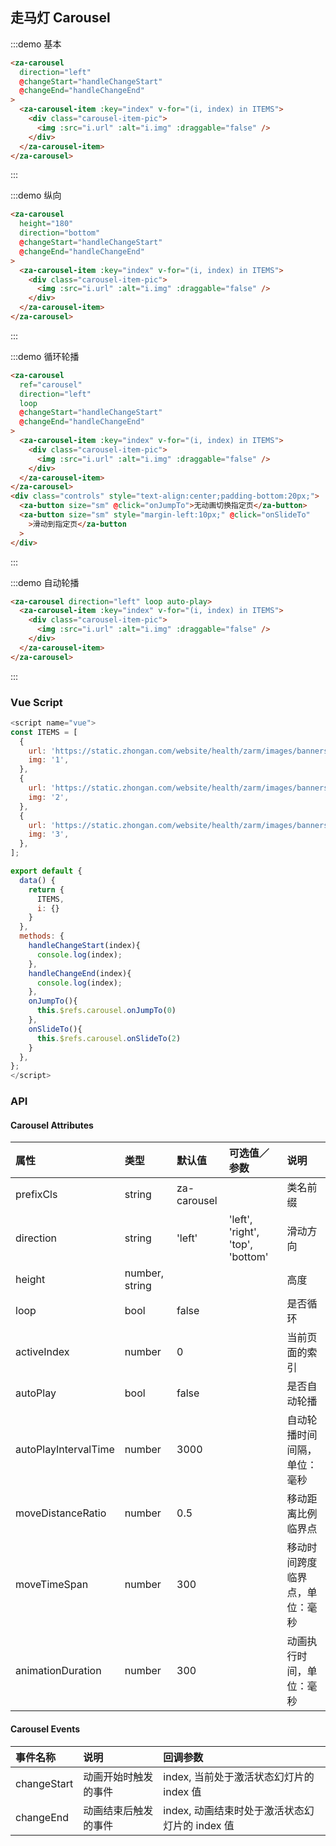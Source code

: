 ## 走马灯 Carousel

:::demo 基本

```html
<za-carousel
  direction="left"
  @changeStart="handleChangeStart"
  @changeEnd="handleChangeEnd"
>
  <za-carousel-item :key="index" v-for="(i, index) in ITEMS">
    <div class="carousel-item-pic">
      <img :src="i.url" :alt="i.img" :draggable="false" />
    </div>
  </za-carousel-item>
</za-carousel>
```

:::

:::demo 纵向

```html
<za-carousel
  height="180"
  direction="bottom"
  @changeStart="handleChangeStart"
  @changeEnd="handleChangeEnd"
>
  <za-carousel-item :key="index" v-for="(i, index) in ITEMS">
    <div class="carousel-item-pic">
      <img :src="i.url" :alt="i.img" :draggable="false" />
    </div>
  </za-carousel-item>
</za-carousel>
```

:::

:::demo 循环轮播

```html
<za-carousel
  ref="carousel"
  direction="left"
  loop
  @changeStart="handleChangeStart"
  @changeEnd="handleChangeEnd"
>
  <za-carousel-item :key="index" v-for="(i, index) in ITEMS">
    <div class="carousel-item-pic">
      <img :src="i.url" :alt="i.img" :draggable="false" />
    </div>
  </za-carousel-item>
</za-carousel>
<div class="controls" style="text-align:center;padding-bottom:20px;">
  <za-button size="sm" @click="onJumpTo">无动画切换指定页</za-button>
  <za-button size="sm" style="margin-left:10px;" @click="onSlideTo"
    >滑动到指定页</za-button
  >
</div>
```

:::

:::demo 自动轮播

```html
<za-carousel direction="left" loop auto-play>
  <za-carousel-item :key="index" v-for="(i, index) in ITEMS">
    <div class="carousel-item-pic">
      <img :src="i.url" :alt="i.img" :draggable="false" />
    </div>
  </za-carousel-item>
</za-carousel>
```

:::

### Vue Script

```javascript
<script name="vue">
const ITEMS = [
  {
    url: 'https://static.zhongan.com/website/health/zarm/images/banners/1.png',
    img: '1',
  },
  {
    url: 'https://static.zhongan.com/website/health/zarm/images/banners/1.png',
    img: '2',
  },
  {
    url: 'https://static.zhongan.com/website/health/zarm/images/banners/1.png',
    img: '3',
  },
];

export default {
  data() {
    return {
      ITEMS,
      i: {}
    }
  },
  methods: {
    handleChangeStart(index){
      console.log(index);
    },
    handleChangeEnd(index){
      console.log(index);
    },
    onJumpTo(){
      this.$refs.carousel.onJumpTo(0)
    },
    onSlideTo(){
      this.$refs.carousel.onSlideTo(2)
    }
  },
};
</script>
```

### API

#### Carousel Attributes

| 属性                 | 类型           | 默认值      | 可选值／参数                     | 说明                           |
| :------------------- | :------------- | :---------- | :------------------------------- | :----------------------------- |
| prefixCls            | string         | za-carousel |                                  | 类名前缀                       |
| direction            | string         | 'left'      | 'left', 'right', 'top', 'bottom' | 滑动方向                       |
| height               | number, string |             |                                  | 高度                           |
| loop                 | bool           | false       |                                  | 是否循环                       |
| activeIndex          | number         | 0           |                                  | 当前页面的索引                 |
| autoPlay             | bool           | false       |                                  | 是否自动轮播                   |
| autoPlayIntervalTime | number         | 3000        |                                  | 自动轮播时间间隔，单位：毫秒   |
| moveDistanceRatio    | number         | 0.5         |                                  | 移动距离比例临界点             |
| moveTimeSpan         | number         | 300         |                                  | 移动时间跨度临界点，单位：毫秒 |
| animationDuration    | number         | 300         |                                  | 动画执行时间，单位：毫秒       |

#### Carousel Events

| 事件名称    | 说明                 | 回调参数                                       |
| :---------- | :------------------- | :--------------------------------------------- |
| changeStart | 动画开始时触发的事件 | index, 当前处于激活状态幻灯片的 index 值       |
| changeEnd   | 动画结束后触发的事件 | index, 动画结束时处于激活状态幻灯片的 index 值 |
